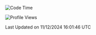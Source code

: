 <!--START_SECTION:waka-->
![Code Time](http://img.shields.io/badge/Code%20Time-2%2C140%20hrs%2049%20mins-blue)

![Profile Views](http://img.shields.io/badge/Profile%20Views-2-blue)


 Last Updated on 11/12/2024 16:01:46 UTC
<!--END_SECTION:waka-->